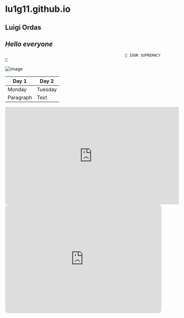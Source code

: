 # lu1g11.github.io
## **Luigi Ordas**

## ***Hello everyone***

                                                          💪 IGOR SUPREMACY 💪

![image](https://user-images.githubusercontent.com/122423966/211950353-1616921f-527e-47d0-b0bb-d9d1ef04885e.png)

| Day 1 | Day 2 |
| ----------- | ----------- |
| Monday | Tuesday |
| Paragraph | Text |

<iframe width="560" height="315" src="https://www.youtube.com/embed/HmAsUQEFYGI?controls=0&amp;start=78" title="YouTube video player" frameborder="0" allow="accelerometer; autoplay; clipboard-write; encrypted-media; gyroscope; picture-in-picture; web-share" allowfullscreen></iframe>

<iframe style="border-radius:12px" src="https://open.spotify.com/embed/playlist/4pipWEi3ZHeNdip7IKx8C5?utm_source=generator" width="100%" height="352" frameBorder="0" allowfullscreen="" allow="autoplay; clipboard-write; encrypted-media; fullscreen; picture-in-picture" loading="lazy"></iframe>
